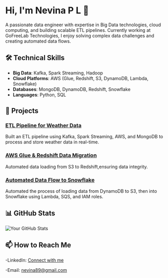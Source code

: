 # Hi, I'm Nevina P L 👋

A passionate data engineer with expertise in Big Data technologies, cloud computing, and building scalable ETL pipelines. Currently working at GoFreeLab Technologies, I enjoy solving complex data challenges and creating automated data flows.



## 🛠️ Technical Skills
- **Big Data**: Kafka, Spark Streaming, Hadoop
- **Cloud Platforms**: AWS (Glue, Redshift, S3, DynamoDB, Lambda, Snowflake)
- **Databases**: MongoDB, DynamoDB, Redshift, Snowflake
- **Languages**: Python, SQL


## 💼 Projects
### [ETL Pipeline for Weather Data](https://github.com/plnevina/ETL-pipeline-kafka-aws-mongodb)
Built an ETL pipeline using Kafka, Spark Streaming, AWS, and MongoDB to process and store weather data in real-time.

### [AWS Glue & Redshift Data Migration](https://github.com/plnevina/AWSGlue-Redshift-DataMigration)
Automated data loading from S3 to Redshift,ensuring data integrity.

### [Automated Data Flow to Snowflake](https://github.com/plnevina/Automated-Data-Flow-to-Snowflake-DB)
Automated the process of loading data from DynamoDB to S3, then into Snowflake using Lambda, SQS, and IAM roles.

## 📊 GitHub Stats

![Your GitHub Stats](https://github-readme-stats.vercel.app/api?username=yourusername&show_icons=true&theme=radical)

## 📫 How to Reach Me
-LinkedIn: [Connect with me](https://linkedin.com/in/nevina-pl-11d89y)

-Email: [nevina89@gmail.com](mailto:youremail@example.com)

